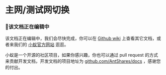 # 主网/测试网切换

### 📖该文档正在编辑中

该文档正在编辑中，我们会尽快完成，你可以在 [Github wiki](https://github.com/AntShares/AntShares/wiki/) 上查看其它文档，或者来我们的 [小蚁官方网站](http://www.antshares.org) 逛逛。

小蚁是一个开源的社区项目，如果你感兴趣，你也可以通过 pull request 的方式来贡献开发文档，开发文档的项目地址为 [github.com/AntShares/docs](https://github.com/AntShares/docs) ，感谢您的付出。